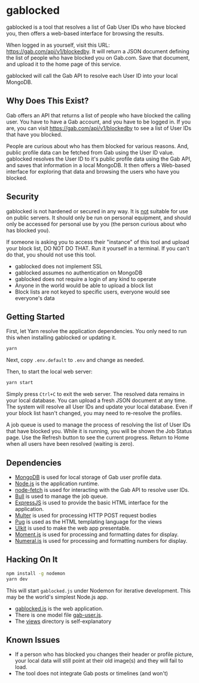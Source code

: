 # gablocked

gablocked is a tool that resolves a list of Gab User IDs who have blocked you, then offers a web-based interface for browsing the results.

When logged in as yourself, visit this URL: https://gab.com/api/v1/blockedby. It will return a JSON document defining the list of people who have blocked you on Gab.com. Save that document, and upload it to the home page of this service.

gablocked will call the Gab API to resolve each User ID into your local MongoDB.

## Why Does This Exist?

Gab offers an API that returns a list of people who have blocked the calling user. You have to have a Gab account, and you have to be logged in. If you are, you can visit https://gab.com/api/v1/blockedby to see a list of User IDs that have you blocked.

People are curious about who has them blocked for various reasons. And, public profile data can be fetched from Gab using the User ID value. gablocked resolves the User ID to it's public profile data using the Gab API, and saves that information in a local MongoDB. It then offers a Web-based interface for exploring that data and browsing the users who have you blocked.

## Security

gablocked is not hardened or secured in any way. It is <u>not</u> suitable for use on public servers. It should only be run on personal equipment, and should only be accessed for personal use by you (the person curious about who has blocked you).

If someone is asking you to access their "instance" of this tool and upload your block list, DO NOT DO THAT. Run it yourself in a terminal. If you can't do that, you should not use this tool.

- gablocked does not implement SSL
- gablocked assumes no authentication on MongoDB
- gablocked does not require a login of any kind to operate
- Anyone in the world would be able to upload a block list
- Block lists are not keyed to specific users, everyone would see everyone's data

## Getting Started

First, let Yarn resolve the application dependencies. You only need to run this when installing gablocked or updating it.

```sh
yarn
```

Next, copy `.env.default` to `.env` and change as needed.

Then, to start the local web server:

```sh
yarn start
```

Simply press `Ctrl+C` to exit the web server. The resolved data remains in your local database. You can upload a fresh JSON document at any time. The system will resolve all User IDs and update your local database. Even if your block list hasn't changed, you may need to re-resolve the profiles.

A job queue is used to manage the process of resolving the list of User IDs that have blocked you. While it is running, you will be shown the Job Status page. Use the Refresh button to see the current progress. Return to Home when all users have been resolved (waiting is zero).

## Dependencies

- [MongoDB](https://mongodb.com) is used for local storage of Gab user profile data.
- [Node.js](https://nodejs.org/en/docs/) is the application runtime.
- [node-fetch](https://www.npmjs.com/package/node-fetch) is used for interacting with the Gab API to resolve user IDs.
- [Bull](https://www.npmjs.com/package/bull) is used to manage the job queue.
- [ExpressJS](http://expressjs.com/) is used to provide the basic HTML interface for the application.
- [Multer](https://www.npmjs.com/package/multer) is used for processing HTTP POST request bodies
- [Pug](https://pugjs.org/) is used as the HTML templating language for the views
- [UIkit](https://getuikit.com) is used to make the web app presentable.
- [Moment.js](http://momentjs.com/) is used for processing and formatting dates for display.
- [Numeral.js](http://numeraljs.com/) is used for processing and formatting numbers for display.

## Hacking On It

```sh
npm install -g nodemon
yarn dev
```

This will start `gablocked.js` under Nodemon for iterative development. This may be the world's simplest Node.js app.

- [gablocked.js](gablocked.js) is the web application.
- There is one model file [gab-user.js](models/gab-user.js).
- The [views](views) directory is self-explanatory

## Known Issues

- If a person who has blocked you changes their header or profile picture, your local data will still point at their old image(s) and they will fail to load.
- The tool does not integrate Gab posts or timelines (and won't)